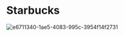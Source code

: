 # Starbucks
![e6711340-1ae5-4083-995c-3954f14f2731](https://github.com/user-attachments/assets/309e3989-b59d-4745-8085-89b6e73496f5)
